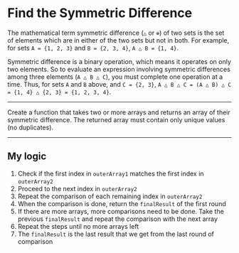 # Find the Symmetric Difference

The mathematical term symmetric difference (`△` or `⊕`) of two sets is the set of elements which are in either of the two sets but not in both. For example, for sets `A = {1, 2, 3}` and `B = {2, 3, 4}`, `A △ B = {1, 4}`.

Symmetric difference is a binary operation, which means it operates on only two elements. So to evaluate an expression involving symmetric differences among three elements (`A △ B △ C`), you must complete one operation at a time. Thus, for sets `A` and `B` above, and `C = {2, 3}`, `A △ B △ C = (A △ B) △ C = {1, 4} △ {2, 3} = {1, 2, 3, 4}`.

---

Create a function that takes two or more arrays and returns an array of their symmetric difference. The returned array must contain only unique values (no duplicates).

---

## My logic

1. Check if the first index in `outerArray1` matches the first index in `outerArray2`
2. Proceed to the next index in `outerArray2`
3. Repeat the comparison of each remaining index in `outerArray2`
4. When the comparison is done, return the `finalResult` of the first round
5. If there are more arrays, more comparisons need to be done. Take the previous `finalResult` and repeat the comparison with the next array
6. Repeat the steps until no more arrays left
7. The `finalResult` is the last result that we get from the last round of comparison